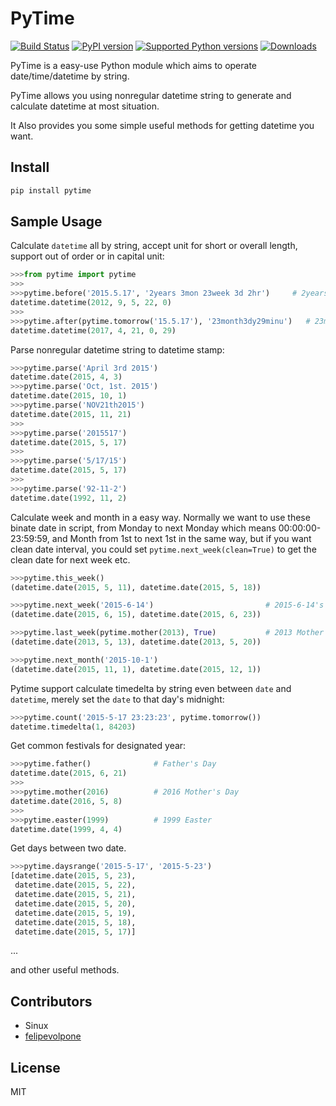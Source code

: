# PyTime
[![Build Status](https://travis-ci.org/shnode/PyTime.svg?branch=master)](https://travis-ci.org/shnode/PyTime)
[![PyPI version](https://badge.fury.io/py/pytime.svg)](http://badge.fury.io/py/pytime)
[![Supported Python versions](https://pypip.in/py_versions/pytime/badge.svg)](https://pypi.python.org/pypi/pytime/)
[![Downloads](https://pypip.in/download/pytime/badge.svg?period=week)](https://pypi.python.org/pypi/pytime/)

PyTime is a easy-use Python module which aims to operate date/time/datetime by string.

PyTime allows you using nonregular datetime string to generate and calculate datetime at most situation.

It Also provides you some simple useful methods for getting datetime you want.

## Install
```python
pip install pytime
```
## Sample Usage

Calculate `datetime` all by string, accept unit for short or overall length, support out of order or in capital unit:
```python
>>>from pytime import pytime
>>>
>>>pytime.before('2015.5.17', '2years 3mon 23week 3d 2hr')     # 2years 3monhts 23weeks 3days 2hours before 2015.5.17
datetime.datetime(2012, 9, 5, 22, 0)
>>>
>>>pytime.after(pytime.tomorrow('15.5.17'), '23month3dy29minu')   # 23months 3days 29minutes after 2015-5-17's next day
datetime.datetime(2017, 4, 21, 0, 29)
```

Parse nonregular datetime string to datetime stamp:
```python
>>>pytime.parse('April 3rd 2015')
datetime.date(2015, 4, 3)
>>>pytime.parse('Oct, 1st. 2015')
datetime.date(2015, 10, 1)
>>>pytime.parse('NOV21th2015')
datetime.date(2015, 11, 21)
>>>
>>>pytime.parse('2015517')
datetime.date(2015, 5, 17)
>>>
>>>pytime.parse('5/17/15')
datetime.date(2015, 5, 17)
>>>
>>>pytime.parse('92-11-2')
datetime.date(1992, 11, 2)
```


Calculate week and month in a easy way. Normally we want to use these binate date in script, from Monday to next Monday which means 00:00:00-23:59:59, and Month from 1st to next 1st in the same way, but if you want clean date interval, you could set `pytime.next_week(clean=True)` to get the clean date for next week etc.
```python
>>>pytime.this_week()
(datetime.date(2015, 5, 11), datetime.date(2015, 5, 18))

>>>pytime.next_week('2015-6-14')                         # 2015-6-14's next week for script
(datetime.date(2015, 6, 15), datetime.date(2015, 6, 23))

>>>pytime.last_week(pytime.mother(2013), True)           # 2013 Mother's Day's last week
(datetime.date(2013, 5, 13), datetime.date(2013, 5, 20))

>>>pytime.next_month('2015-10-1')
(datetime.date(2015, 11, 1), datetime.date(2015, 12, 1))
```

Pytime support calculate timedelta by string even between `date` and `datetime`, merely set the `date` to that day's midnight:
```python
>>>pytime.count('2015-5-17 23:23:23', pytime.tomorrow())
datetime.timedelta(1, 84203)
```

Get common festivals for designated year:
```python
>>>pytime.father()              # Father's Day
datetime.date(2015, 6, 21)
>>>
>>>pytime.mother(2016)          # 2016 Mother's Day
datetime.date(2016, 5, 8)
>>>
>>>pytime.easter(1999)          # 1999 Easter
datetime.date(1999, 4, 4)
```


Get days between two date.
```python
>>>pytime.daysrange('2015-5-17', '2015-5-23')
[datetime.date(2015, 5, 23),
 datetime.date(2015, 5, 22),
 datetime.date(2015, 5, 21),
 datetime.date(2015, 5, 20),
 datetime.date(2015, 5, 19),
 datetime.date(2015, 5, 18),
 datetime.date(2015, 5, 17)]
```
...

and other useful methods.

## Contributors
- Sinux
- [felipevolpone](https://github.com/felipevolpone)


## License

MIT
